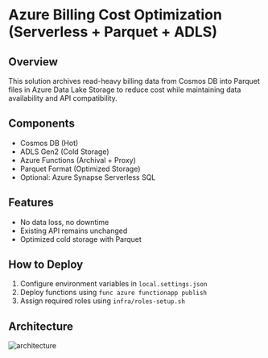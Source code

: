 # Azure Billing Cost Optimization (Serverless + Parquet + ADLS)

## Overview

This solution archives read-heavy billing data from Cosmos DB into Parquet files in Azure Data Lake Storage to reduce cost while maintaining data availability and API compatibility.

## Components
- Cosmos DB (Hot)
- ADLS Gen2 (Cold Storage)
- Azure Functions (Archival + Proxy)
- Parquet Format (Optimized Storage)
- Optional: Azure Synapse Serverless SQL

## Features
- No data loss, no downtime
- Existing API remains unchanged
- Optimized cold storage with Parquet

## How to Deploy
1. Configure environment variables in `local.settings.json`
2. Deploy functions using `func azure functionapp publish`
3. Assign required roles using `infra/roles-setup.sh`

## Architecture

![architecture](docs/architecture.png)
